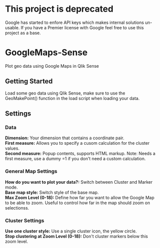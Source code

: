 # This project is deprecated
Google has started to enfore API keys which makes internal solutions un-usable.
If you have a Premier license with Google feel free to use this project as a base.

# GoogleMaps-Sense  
Plot geo data using Google Maps in Qlik Sense  

## Getting Started  
Load some geo data using Qlik Sense, make sure to use the GeoMakePoint() function in the load script when loading your data.  
  
## Settings  
  
### Data  
**Dimension:** Your dimension that contains a coordinate pair.  
**First measure:** Allows you to specify a cusom calculation for the cluster values.  
**Second measure:** Popup contents, supports HTML markup. Note: Needs a first measure, use a dummy =1 if you don't need a custom calculation.  
  
  
### General Map Settings  
**How do you want to plot your data?:** Switch between Cluster and Marker mode.  
**Base map style:** Switch style of the base map.  
**Max Zoom Level (0-18):** Define how far you want to allow the Google Map to be able to zoom. Useful to control how far in the map should zoom on selectionss.  
  
### Cluster Settings  
**Use one cluster style:** Use a single cluster icon, the yellow circle.  
**Stop clustering at Zoom Level (0-18):** Don't cluster markers below this zoom level.
